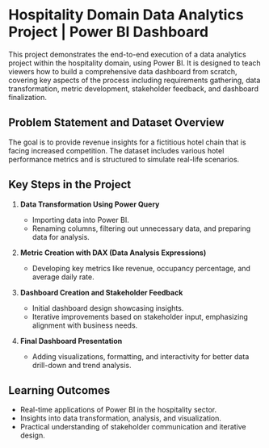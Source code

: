 # Hospitality Domain Data Analytics Project | Power BI Dashboard

This project demonstrates the end-to-end execution of a data analytics project within the hospitality domain, using Power BI. It is designed to teach viewers how to build a comprehensive data dashboard from scratch, covering key aspects of the process including requirements gathering, data transformation, metric development, stakeholder feedback, and dashboard finalization.

## Problem Statement and Dataset Overview

The goal is to provide revenue insights for a fictitious hotel chain that is facing increased competition. The dataset includes various hotel performance metrics and is structured to simulate real-life scenarios.

## Key Steps in the Project

1. **Data Transformation Using Power Query**  
   - Importing data into Power BI.  
   - Renaming columns, filtering out unnecessary data, and preparing data for analysis.

2. **Metric Creation with DAX (Data Analysis Expressions)**  
   - Developing key metrics like revenue, occupancy percentage, and average daily rate.

3. **Dashboard Creation and Stakeholder Feedback**  
   - Initial dashboard design showcasing insights.  
   - Iterative improvements based on stakeholder input, emphasizing alignment with business needs.

4. **Final Dashboard Presentation**  
   - Adding visualizations, formatting, and interactivity for better data drill-down and trend analysis.

## Learning Outcomes

- Real-time applications of Power BI in the hospitality sector.  
- Insights into data transformation, analysis, and visualization.  
- Practical understanding of stakeholder communication and iterative design.
